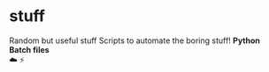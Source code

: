# stuff
Random but useful stuff
Scripts to automate the boring stuff!
**Python**  
**Batch files**  
:cloud:
:zap:
